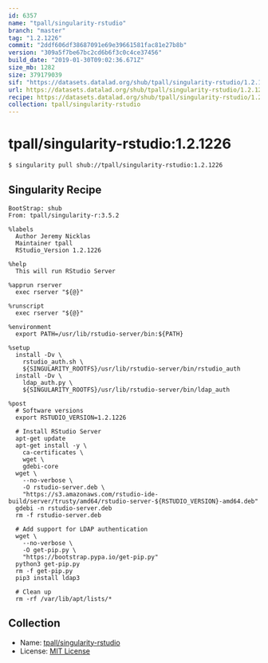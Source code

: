 ```yaml
---
id: 6357
name: "tpall/singularity-rstudio"
branch: "master"
tag: "1.2.1226"
commit: "2ddf606df38687091e69e39661581fac81e27b8b"
version: "309a5f7be67bc2cd6b6f3c0c4ce37456"
build_date: "2019-01-30T09:02:36.671Z"
size_mb: 1282
size: 379179039
sif: "https://datasets.datalad.org/shub/tpall/singularity-rstudio/1.2.1226/2019-01-30-2ddf606d-309a5f7b/309a5f7be67bc2cd6b6f3c0c4ce37456.simg"
url: https://datasets.datalad.org/shub/tpall/singularity-rstudio/1.2.1226/2019-01-30-2ddf606d-309a5f7b/
recipe: https://datasets.datalad.org/shub/tpall/singularity-rstudio/1.2.1226/2019-01-30-2ddf606d-309a5f7b/Singularity
collection: tpall/singularity-rstudio
---
```


# tpall/singularity-rstudio:1.2.1226

```bash
$ singularity pull shub://tpall/singularity-rstudio:1.2.1226
```

## Singularity Recipe

```singularity
BootStrap: shub
From: tpall/singularity-r:3.5.2

%labels
  Author Jeremy Nicklas
  Maintainer tpall
  RStudio_Version 1.2.1226

%help
  This will run RStudio Server

%apprun rserver
  exec rserver "${@}"

%runscript
  exec rserver "${@}"

%environment
  export PATH=/usr/lib/rstudio-server/bin:${PATH}

%setup
  install -Dv \
    rstudio_auth.sh \
    ${SINGULARITY_ROOTFS}/usr/lib/rstudio-server/bin/rstudio_auth
  install -Dv \
    ldap_auth.py \
    ${SINGULARITY_ROOTFS}/usr/lib/rstudio-server/bin/ldap_auth

%post
  # Software versions
  export RSTUDIO_VERSION=1.2.1226

  # Install RStudio Server
  apt-get update
  apt-get install -y \
    ca-certificates \
    wget \
    gdebi-core
  wget \
    --no-verbose \
    -O rstudio-server.deb \
    "https://s3.amazonaws.com/rstudio-ide-build/server/trusty/amd64/rstudio-server-${RSTUDIO_VERSION}-amd64.deb"
  gdebi -n rstudio-server.deb
  rm -f rstudio-server.deb
  
  # Add support for LDAP authentication
  wget \
    --no-verbose \
    -O get-pip.py \
    "https://bootstrap.pypa.io/get-pip.py"
  python3 get-pip.py
  rm -f get-pip.py
  pip3 install ldap3

  # Clean up
  rm -rf /var/lib/apt/lists/*
```

## Collection

 - Name: [tpall/singularity-rstudio](https://github.com/tpall/singularity-rstudio)
 - License: [MIT License](https://api.github.com/licenses/mit)

